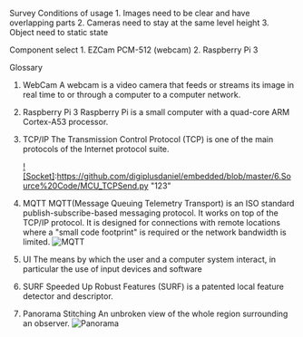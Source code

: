 Survey
  Conditions of usage
    1. Images need to be clear and have overlapping parts
    2. Cameras need to stay at the same level height
    3. Object need to static state
    
  Component select
    1. EZCam PCM-512 (webcam)
    2. Raspberry Pi 3

Glossary
  1. WebCam
     A webcam is a video camera that feeds or streams its image in real time to or through a computer to a computer network.
     
  2. Raspberry Pi 3
     Raspberry Pi is a small computer with a quad-core ARM Cortex-A53 processor.
     
  3. TCP/IP
     The Transmission Control Protocol (TCP) is one of the main protocols of the Internet protocol suite.
     
     [![Socket]](https://github.com/digiplusdaniel/embedded/blob/master/2.Analysis/Socket_Breakdown.png):https://github.com/digiplusdaniel/embedded/blob/master/6.Source%20Code/MCU_TCPSend.py "123"


  4. MQTT
     MQTT(Message Queuing Telemetry Transport) is an ISO standard publish-subscribe-based messaging protocol. It works on top of the  
     TCP/IP protocol. It is designed for connections with remote locations where a "small code footprint" is required or the network 
     bandwidth is limited.
     ![MQTT](https://github.com/digiplusdaniel/embedded/blob/master/2.Analysis/MQTT_Breakdown.png)
     
  5. UI
     The means by which the user and a computer system interact, in particular the use of input devices and software
     
  6. SURF
     Speeded Up Robust Features (SURF) is a patented local feature detector and descriptor.
     
  7. Panorama Stitching
     An unbroken view of the whole region surrounding an observer.
     ![Panorama](https://github.com/digiplusdaniel/embedded/blob/master/2.Analysis/Panorama_Breakdown.png)
